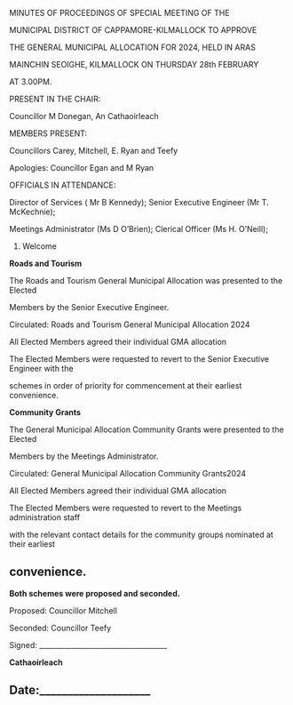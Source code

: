 MINUTES OF PROCEEDINGS OF SPECIAL MEETING OF THE

MUNICIPAL DISTRICT OF CAPPAMORE-KILMALLOCK TO APPROVE

THE GENERAL MUNICIPAL ALLOCATION FOR 2024, HELD IN ARAS

MAINCHIN SEOIGHE, KILMALLOCK ON THURSDAY 28th FEBRUARY

AT 3.00PM.

PRESENT IN THE CHAIR:

Councillor M Donegan, An Cathaoirleach

MEMBERS PRESENT:

Councillors Carey, Mitchell, E. Ryan and Teefy

Apologies: Councillor Egan and M Ryan

OFFICIALS IN ATTENDANCE:

Director of Services ( Mr B Kennedy); Senior Executive Engineer (Mr T. McKechnie);

Meetings Administrator (Ms D O’Brien); Clerical Officer (Ms H. O’Neill);

1. Welcome

**Roads and Tourism**

The Roads and Tourism General Municipal Allocation was presented to the Elected

Members by the Senior Executive Engineer.

Circulated: Roads and Tourism General Municipal Allocation 2024

All Elected Members agreed their individual GMA allocation

The Elected Members were requested to revert to the Senior Executive Engineer with the

schemes in order of priority for commencement at their earliest convenience.

**Community Grants**

The General Municipal Allocation Community Grants were presented to the Elected

Members by the Meetings Administrator.

Circulated: General Municipal Allocation Community Grants2024

All Elected Members agreed their individual GMA allocation

The Elected Members were requested to revert to the Meetings administration staff

with the relevant contact details for the community groups nominated at their earliest

convenience.
---
**Both schemes were proposed and seconded.**

Proposed: Councillor Mitchell

Seconded: Councillor Teefy

Signed: \_\_\_\_\_\_\_\_\_\_\_\_\_\_\_\_\_\_\_\_\_\_\_\_\_\_\_\_\_\_\_\_\_\_\_\_

**Cathaoirleach**

Date:\_\_\_\_\_\_\_\_\_\_\_\_\_\_\_\_\_\_\_\_
---
